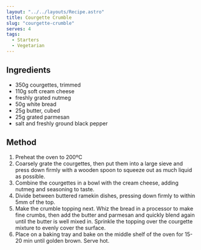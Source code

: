 ```yaml
---
layout: "../../layouts/Recipe.astro"
title: Courgette Crumble
slug: "courgette-crumble"
serves: 4
tags:
  - Starters
  - Vegetarian
---
```


## Ingredients

- 350g courgettes, trimmed
- 110g soft cream cheese
- freshly grated nutmeg
- 50g white bread
- 25g butter, cubed
- 25g grated parmesan
- salt and freshly ground black pepper

## Method

1. Preheat the oven to 200ºC
1. Coarsely grate the courgettes, then put them into a large sieve and press down firmly with a wooden spoon to squeeze out as much liquid as possible.
1. Combine the courgettes in a bowl with the cream cheese, adding nutmeg and seasoning  to taste.
1. Divide between buttered ramekin dishes, pressing down firmly to within 5mm of the top.
1. Make the crumble topping next. Whiz the bread in a processor to make fine crumbs, then add the butter and parmesan and quickly blend again until the butter is well mixed in. Sprinkle the topping over the courgette mixture to evenly cover the surface.
1. Place on a baking tray and bake on the middle shelf of the oven for 15-20 min until golden brown. Serve hot.